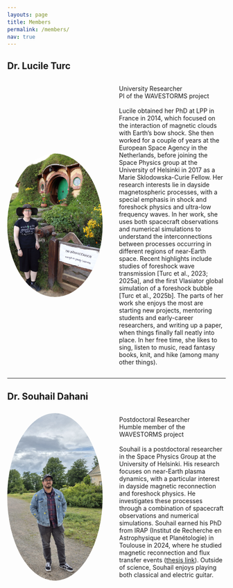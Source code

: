 ```yaml
---
layouts: page
title: Members
permalink: /members/
nav: true
---
```

## Dr. Lucile Turc

<div style="display: flex; align-items: center; gap: 1em;">
  <img src="/assets/img/Lucile_Hobbiton.JPG" alt="Lucile Turc" style="width: 220px; height: 330px; border-radius: 50%; margin-right: 24px;">

  <p>
  University Researcher<br>
  PI of the WAVESTORMS project<br>
  <br>
   Lucile obtained her PhD at LPP in France in 2014, which focused on the interaction of magnetic clouds with Earth’s bow shock. She then worked for a couple of years at the European Space Agency in the Netherlands, before joining the Space Physics group at the University of Helsinki in 2017 as a Marie Sklodowska-Curie Fellow. Her research interests lie in dayside magnetospheric processes, with a special emphasis in shock and foreshock physics and ultra-low frequency waves. In her work, she uses both spacecraft observations and numerical simulations to understand the interconnections between processes occurring in different regions of near-Earth space. Recent highlights include studies of foreshock wave transmission [Turc et al., 2023; 2025a], and the first Vlasiator global simulation of a foreshock bubble [Turc et al., 2025b]. The parts of her work she enjoys the most are starting new projects, mentoring students and early-career researchers, and writing up a paper, when things finally fall neatly into place. In her free time, she likes to sing, listen to music, read fantasy books, knit, and hike (among many other things).
  </p>

</div>

---

## Dr. Souhail Dahani

<div style="display: flex; align-items: center; gap: 1em;">
  <img src="/assets/img/Souhail.jpeg" alt="Souhail Dahani" style="width: 220; height: 385px; border-radius: 50%; margin-right: 24px;">

  <p>
  Postdoctoral Researcher<br>
  Humble member of the WAVESTORMS project <br>
  <br>
Souhail is a postdoctoral researcher in the Space Physics Group at the University of Helsinki. His research focuses on near-Earth plasma dynamics, with a particular interest in dayside magnetic reconnection and foreshock physics. He investigates these processes through a combination of spacecraft observations and numerical simulations. Souhail earned his PhD from IRAP (Institut de Recherche en Astrophysique et Planétologie) in Toulouse in 2024, where he studied magnetic reconnection and flux transfer events (<a href="https://theses.hal.science/tel-05034691" target="_blank" rel="noopener noreferrer">thesis link</a>). Outside of science, Souhail enjoys playing both classical and electric guitar.
  </p>

</div>
